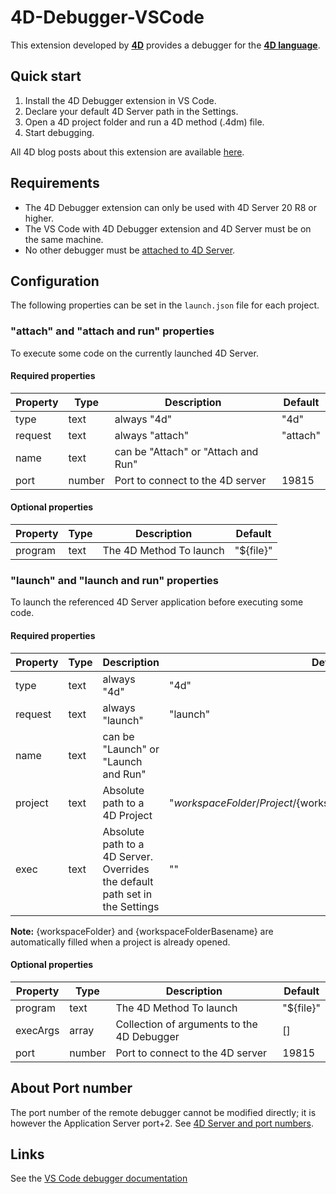 # 4D-Debugger-VSCode

This extension developed by **[4D](https://www.4d.com/)** provides a debugger for the **[4D language](https://developer.4d.com/docs/Concepts/about)**.


## Quick start

1. Install the 4D Debugger extension in VS Code.
2. Declare your default 4D Server path in the Settings.
3. Open a 4D project folder and run a 4D method (.4dm) file.
4. Start debugging.

All 4D blog posts about this extension are available [here](https://blog.4d.com/tag/vsdebugger/).

## Requirements

- The 4D Debugger extension can only be used with 4D Server 20 R8 or higher.
- The VS Code with 4D Debugger extension and 4D Server must be on the same machine. 
- No other debugger must be [attached to 4D Server](https://developer.4d.com/docs/Debugging/debugging-remote). 

## Configuration

The following properties can be set in the `launch.json` file for each project. 

### "attach" and "attach and run" properties

To execute some code on the currently launched 4D Server.

#### Required properties

|Property|Type|Description|Default|
|---|---|---|---|
|type	|text|	always "4d"	|"4d"|
|request|text|always "attach"|"attach"|
|name|text|can be "Attach" or "Attach and Run"||
|port|number|Port to connect to the 4D server|19815|

#### Optional properties

|Property|	Type|	Description	|Default|
|---|---|---|---|
|program|text|	The 4D Method To launch	|"${file}"|


### "launch" and "launch and run" properties

To launch the referenced 4D Server application before executing some code.

#### Required properties

|Property|Type|Description|Default|
|---|---|---|---|
|type	|text|	always "4d"	|"4d"|
|request|text|always "launch"|"launch"|
|name|text|can be "Launch" or "Launch and Run"||
|project|text|Absolute path to a 4D Project|"${workspaceFolder}/Project/${workspaceFolderBasename}.4DProject"|
|exec|text|Absolute path to a 4D Server. Overrides the default path set in the Settings|""|

**Note:** {workspaceFolder} and {workspaceFolderBasename} are automatically filled when a project is already opened. 

#### Optional properties

|Property|	Type|	Description	|Default|
|---|---|---|---|
|program|text|	The 4D Method To launch	|"${file}"|
|execArgs	|array	|Collection of arguments to the 4D Debugger|[]|
|port|number|Port to connect to the 4D server|19815|


## About Port number

The port number of the remote debugger cannot be modified directly; it is however the Application Server port+2. See [4D Server and port numbers](https://developer.4d.com/docs/settings/client-server#4d-server-and-port-numbers).

## Links

See the [VS Code debugger documentation](https://code.visualstudio.com/docs/editor/debugging)
